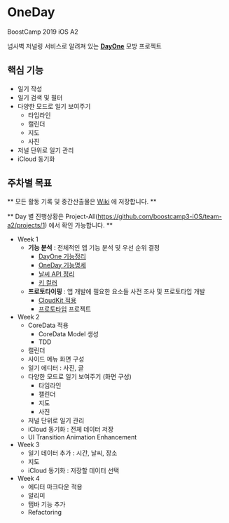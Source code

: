 # OneDay
BoostCamp 2019 iOS A2

넘사벽 저널링 서비스로 알려져 있는 **[DayOne](https://dayone.me/)** 모방 프로젝트

## 핵심 기능
- 일기 작성
- 일기 검색 및 필터
- 다양한 모드로 일기 보여주기
  - 타임라인
  - 캘린더
  - 지도
  - 사진
- 저널 단위로 일기 관리
- iCloud 동기화

## 주차별 목표
** 모든 활동 기록 및 중간산출물은 [Wiki](https://github.com/boostcamp3-iOS/team-a2/wiki) 에 저장합니다. **

** Day 별 진행상황은 Project-All(https://github.com/boostcamp3-iOS/team-a2/projects/1) 에서 확인 가능합니다. **
- Week 1
  - **기능 분석** : 전체적인 앱 기능 분석 및 우선 순위 결정
    - [DayOne 기능정리](https://github.com/boostcamp3-iOS/team-a2/wiki/DayOne-%EA%B8%B0%EB%8A%A5%EC%A0%95%EB%A6%AC) 
    - [OneDay 기능명세](https://docs.google.com/spreadsheets/d/1ZsYx74p-QbSNbjjnoEGnU3S3vZ9cZ-T_bV6MNB_x7nY/edit#gid=1928828845)
    - [날씨 API 정리](https://github.com/boostcamp3-iOS/team-a2/wiki/날씨-API-정리)  
    - [키 컬러](https://github.com/boostcamp3-iOS/team-a2/wiki/키-컬러)
  - **프로토타이핑** : 앱 개발에 필요한 요소들 사전 조사 및 프로토타입 개발
    - [CloudKit 적용](https://github.com/boostcamp3-iOS/team-a2/wiki/iCloud-%EC%82%AC%EC%9A%A9%EB%B0%A9%EB%B2%95)
    - [프로토타입](https://github.com/boostcamp3-iOS/team-a2/tree/develop/OneDay) 프로젝트
- Week 2
  - CoreData 적용
    - CoreData Model 생성
    - TDD
  - 캘린더
  - 사이드 메뉴 화면 구성
  - 일기 에디터 : 사진, 글
  - 다양한 모드로 일기 보여주기 (화면 구성)
    - 타임라인
    - 캘린더
    - 지도
    - 사진
  - 저널 단위로 일기 관리
  - iCloud 동기화 : 전체 데이터 저장
  - UI Transition Animation Enhancement
- Week 3
  - 일기 데이터 추가 : 시간, 날씨, 장소
  - 지도
  - iCloud 동기화 : 저장할 데이터 선택
- Week 4
  - 에디터 마크다운 적용
  - 알리미
  - 탭바 기능 추가
  - Refactoring
